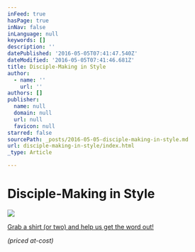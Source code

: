 ```yaml
---
inFeed: true
hasPage: true
inNav: false
inLanguage: null
keywords: []
description: ''
datePublished: '2016-05-05T07:41:47.540Z'
dateModified: '2016-05-05T07:41:46.681Z'
title: Disciple-Making in Style
author:
  - name: ''
    url: ''
authors: []
publisher:
  name: null
  domain: null
  url: null
  favicon: null
starred: false
sourcePath: _posts/2016-05-05-disciple-making-in-style.md
url: disciple-making-in-style/index.html
_type: Article

---
```

# Disciple-Making in Style
![](https://the-grid-user-content.s3-us-west-2.amazonaws.com/85c13c91-a6ab-4560-8a6e-b38147603fc0.png)

[Grab a shirt (or two) and hel][0][p us get the word out!][0]

_(priced at-cost)_

[0]: http://dmd.ezymerch.co.nz/